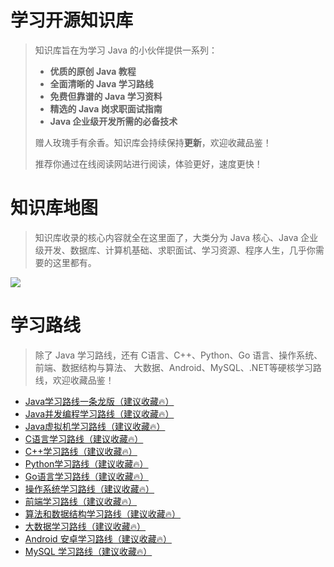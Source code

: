 # 学习开源知识库

> 知识库旨在为学习 Java 的小伙伴提供一系列：
>
> - **优质的原创 Java 教程**
> - **全面清晰的 Java 学习路线**
> - **免费但靠谱的 Java 学习资料**
> - **精选的 Java 岗求职面试指南**
> - **Java 企业级开发所需的必备技术**
>
> 赠人玫瑰手有余香。知识库会持续保持**更新**，欢迎收藏品鉴！
>
> 推荐你通过在线阅读网站进行阅读，体验更好，速度更快！

# 知识库地图

> 知识库收录的核心内容就全在这里面了，大类分为 Java 核心、Java 企业级开发、数据库、计算机基础、求职面试、学习资源、程序人生，几乎你需要的这里都有。

![](https://itwanger-oss.oss-cn-beijing.aliyuncs.com/tobebetterjavaer/images/tobebetterjavaer-map.png)

# 学习路线

> 除了 Java 学习路线，还有 C语言、C++、Python、Go 语言、操作系统、前端、数据结构与算法、 大数据、Android、MySQL、.NET等硬核学习路线，欢迎收藏品鉴！

- [Java学习路线一条龙版（建议收藏🔥）](docs/xuexiluxian/java/yitiaolong.md)
- [Java并发编程学习路线（建议收藏🔥）](docs/xuexiluxian/java/thread.md)
- [Java虚拟机学习路线（建议收藏🔥）](docs/xuexiluxian/java/jvm.md)
- [C语言学习路线（建议收藏🔥）](docs/xuexiluxian/c.md)
- [C++学习路线（建议收藏🔥）](docs/xuexiluxian/ccc.md)
- [Python学习路线（建议收藏🔥）](docs/xuexiluxian/python.md)
- [Go语言学习路线（建议收藏🔥）](docs/xuexiluxian/go.md)
- [操作系统学习路线（建议收藏🔥）](docs/xuexiluxian/os.md)
- [前端学习路线（建议收藏🔥）](docs/xuexiluxian/qianduan.md)
- [算法和数据结构学习路线（建议收藏🔥）](docs/xuexiluxian/algorithm.md)
- [大数据学习路线（建议收藏🔥）](docs/xuexiluxian/bigdata.md)
- [Android 安卓学习路线（建议收藏🔥）](docs/xuexiluxian/android.md)
- [MySQL 学习路线（建议收藏🔥）](docs/xuexiluxian/mysql.md)
  